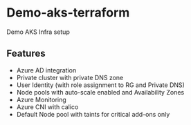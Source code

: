 # Demo-aks-terraform
Demo AKS Infra setup

## Features
- Azure AD integration
- Private cluster with private DNS zone
- User Identity (with role assignment to RG and Private DNS)
- Node pools with auto-scale enabled and Availability Zones
- Azure Monitoring
- Azure CNI with calico
- Default Node pool with taints for critical add-ons only
